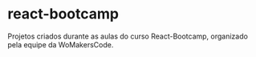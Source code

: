 # react-bootcamp
Projetos criados durante as aulas do curso React-Bootcamp, organizado pela equipe da WoMakersCode.
